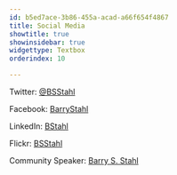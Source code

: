 ```yaml
---
id: b5ed7ace-3b86-455a-acad-a66f654f4867
title: Social Media
showtitle: true
showinsidebar: true
widgettype: Textbox
orderindex: 10

---
```

<p>Twitter&#58; <a href="[http://twitter.com/bsstahl](http://twitter.com/bsstahl "http://twitter.com/bsstahl")">@BSStahl</a></p>

<p>Facebook&#58; <a href="[http://www.facebook.com/barrystahl](http://www.facebook.com/barrystahl "http://www.facebook.com/barrystahl")">BarryStahl</a></p>

<p>LinkedIn&#58; <a href="[http://www.linkedin.com/in/bstahl](http://www.linkedin.com/in/bstahl "http://www.linkedin.com/in/bstahl")">BStahl</a></p>

<p>Flickr&#58; <a href="[http://flickr.com/bsstahl](http://flickr.com/bsstahl "http://flickr.com/bsstahl")">BSStahl</a></p> 

<p>Community Speaker&#58; <a href="/page/Speaking-Engagements.aspx">Barry S. Stahl</a></p>